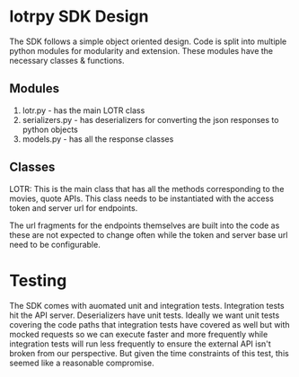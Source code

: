# lotrpy SDK Design
The SDK follows a simple object oriented design. Code is split into multiple python modules for modularity and extension. These modules have the necessary classes & functions.

## Modules

1. lotr.py - has the main LOTR class
2. serializers.py - has deserializers for converting the json responses to python objects
3. models.py - has all the response classes

## Classes
LOTR: This is the main class that has all the methods corresponding to the movies, quote APIs. This class needs to be instantiated with the access token and server url for endpoints.

The url fragments for the endpoints themselves are built into the code as these are not expected to change often while the token and server base url need to be configurable.


# Testing
The SDK comes with auomated unit and integration tests. Integration tests hit the API server. Deserializers have unit tests. Ideally we want unit tests covering the code paths that integration tests have covered as well but with mocked requests so we can execute faster and more frequently while integration tests will run less frequently to ensure the external API isn't broken from our perspective. But given the time constraints of this test, this seemed like a reasonable compromise. 
